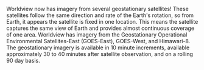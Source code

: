 Worldview now has imagery from several geostationary satellites! These satellites follow the same direction and rate of the Earth's rotation, so from Earth, it appears the satellite is fixed in one location. This means the satellite captures the same view of Earth and provides almost continuous coverage of one area. Worldview has imagery from the Geostationary Operational Environmental Satellites-East (GOES-East), GOES-West, and Himawari-8. The geostationary imagery is available in 10 minute increments, available approximately 30 to 40 minutes after satellite observation, and on a rolling 90 day basis.